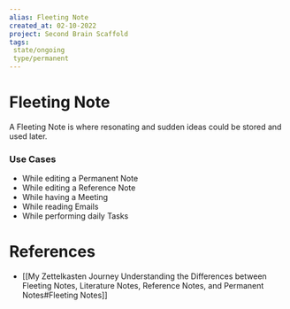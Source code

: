```yaml
---
alias: Fleeting Note
created_at: 02-10-2022
project: Second Brain Scaffold
tags: 
 state/ongoing
 type/permanent
---
```


# Fleeting Note
A Fleeting Note is where resonating and sudden ideas could be stored and used later.

### Use Cases
- While editing a Permanent Note
- While editing a Reference Note
- While having a Meeting
- While reading Emails
- While performing daily Tasks

# References
- [[My Zettelkasten Journey Understanding the Differences between Fleeting Notes, Literature Notes, Reference Notes, and Permanent Notes#Fleeting Notes]]